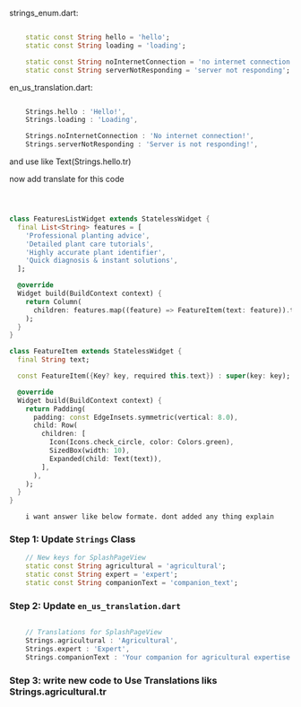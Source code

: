 

strings_enum.dart:
```dart

    static const String hello = 'hello';
    static const String loading = 'loading';

    static const String noInternetConnection = 'no internet connection';
    static const String serverNotResponding = 'server not responding';

```
en_us_translation.dart:
```dart

    Strings.hello : 'Hello!',
    Strings.loading : 'Loading',

    Strings.noInternetConnection : 'No internet connection!',
    Strings.serverNotResponding : 'Server is not responding!',

```
and use like Text(Strings.hello.tr)

now add translate for this code

```dart



class FeaturesListWidget extends StatelessWidget {
  final List<String> features = [
    'Professional planting advice',
    'Detailed plant care tutorials',
    'Highly accurate plant identifier',
    'Quick diagnosis & instant solutions',
  ];

  @override
  Widget build(BuildContext context) {
    return Column(
      children: features.map((feature) => FeatureItem(text: feature)).toList(),
    );
  }
}

class FeatureItem extends StatelessWidget {
  final String text;

  const FeatureItem({Key? key, required this.text}) : super(key: key);

  @override
  Widget build(BuildContext context) {
    return Padding(
      padding: const EdgeInsets.symmetric(vertical: 8.0),
      child: Row(
        children: [
          Icon(Icons.check_circle, color: Colors.green),
          SizedBox(width: 10),
          Expanded(child: Text(text)),
        ],
      ),
    );
  }
}
```

        i want answer like below formate. dont added any thing explain 
### Step 1: Update `Strings` Class

```dart
    // New keys for SplashPageView
    static const String agricultural = 'agricultural';
    static const String expert = 'expert';
    static const String companionText = 'companion_text';

```

### Step 2: Update `en_us_translation.dart`

```dart

    // Translations for SplashPageView
    Strings.agricultural : 'Agricultural',
    Strings.expert : 'Expert',
    Strings.companionText : 'Your companion for agricultural expertise',

```

### Step 3: write new code to Use Translations liks Strings.agricultural.tr

```dart



```
